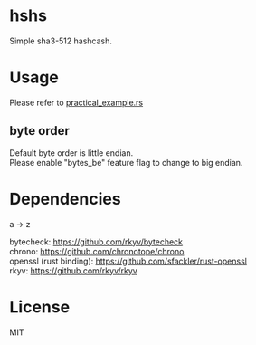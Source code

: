 # hshs
Simple sha3-512 hashcash.

# Usage
Please refer to [practical_example.rs](https://github.com/d42ejh/hshs/blob/master/examples/practical_example.rs)

## byte order
Default byte order is little endian.  
Please enable "bytes_be" feature flag to change to big endian.  

# Dependencies
a -> z 

bytecheck: <https://github.com/rkyv/bytecheck>  
chrono: <https://github.com/chronotope/chrono>  
openssl (rust binding): <https://github.com/sfackler/rust-openssl>  
rkyv: <https://github.com/rkyv/rkyv>  

# License
MIT